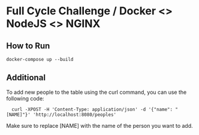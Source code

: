 
# Full Cycle Challenge / Docker <> NodeJS <> NGINX

## How to Run
```shell
docker-compose up --build
```

## Additional

To add new people to the table using the curl command, you can use the following code:
```shell
  curl -XPOST -H 'Content-Type: application/json' -d '{"name": "[NAME]"}' 'http://localhost:8080/peoples'
```
Make sure to replace [NAME] with the name of the person you want to add.